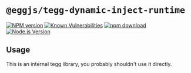 # `@eggjs/tegg-dynamic-inject-runtime`

[![NPM version][npm-image]][npm-url]
[![Known Vulnerabilities][snyk-image]][snyk-url]
[![npm download][download-image]][download-url]
[![Node.js Version](https://img.shields.io/node/v/@eggjs/tegg-dynamic-inject-runtime.svg?style=flat)](https://nodejs.org/en/download/)

[npm-image]: https://img.shields.io/npm/v/@eggjs/tegg-dynamic-inject-runtime.svg?style=flat-square
[npm-url]: https://npmjs.org/package/@eggjs/tegg-dynamic-inject-runtime
[snyk-image]: https://snyk.io/test/npm/@eggjs/tegg-dynamic-inject-runtime/badge.svg?style=flat-square
[snyk-url]: https://snyk.io/test/npm/@eggjs/tegg-dynamic-inject-runtime
[download-image]: https://img.shields.io/npm/dm/@eggjs/tegg-dynamic-inject-runtime.svg?style=flat-square
[download-url]: https://npmjs.org/package/@eggjs/tegg-dynamic-inject-runtime

## Usage

This is an internal tegg library, you probably shouldn't use it directly.
